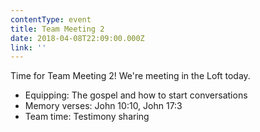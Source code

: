 ```yaml
---
contentType: event
title: Team Meeting 2
date: 2018-04-08T22:09:00.000Z
link: ''
---
```

Time for Team Meeting 2! We're meeting in the Loft today.

* Equipping: The gospel and how to start conversations
* Memory verses: John 10:10, John 17:3
* Team time: Testimony sharing
